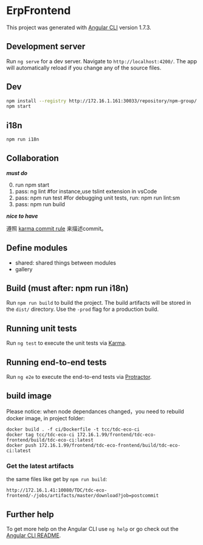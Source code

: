 # ErpFrontend

This project was generated with [Angular CLI](https://github.com/angular/angular-cli) version 1.7.3.

## Development server

Run `ng serve` for a dev server. Navigate to `http://localhost:4200/`. The app will automatically reload if you change any of the source files.

## Dev

```bash
npm install --registry http://172.16.1.161:30033/repository/npm-group/
npm start
```

## i18n

```bash
npm run i18n
```

## Collaboration

***must do***

0. run npm start
1. pass: ng lint  #for instance,use tslint extension in vsCode
2. pass: npm run test #for debugging unit tests, run: npm run lint:sm
3. pass: npm run build

***nice to have***

遵照 [karma commit rule](http://karma-runner.github.io/0.10/dev/git-commit-msg.html) 来描述commit。

## Define modules

- shared: shared things between modules
- gallery

## Build (must after: npm run i18n)

Run `npm run build` to build the project. The build artifacts will be stored in the `dist/` directory. Use the `-prod` flag for a production build.

## Running unit tests

Run `ng test` to execute the unit tests via [Karma](https://karma-runner.github.io).

## Running end-to-end tests

Run `ng e2e` to execute the end-to-end tests via [Protractor](http://www.protractortest.org/).

## build image

Please notice: when node dependances changed，you need to rebuild docker image, in project folder:

```
docker build . -f ci/Dockerfile -t tcc/tdc-eco-ci
docker tag tcc/tdc-eco-ci 172.16.1.99/frontend/tdc-eco-frontend/build/tdc-eco-ci:latest
docker push 172.16.1.99/frontend/tdc-eco-frontend/build/tdc-eco-ci:latest
```

### Get the latest artifacts

the same files like get by `npm run build`:
```
http://172.16.1.41:10080/TDC/tdc-eco-frontend/-/jobs/artifacts/master/download?job=postcommit
```

## Further help

To get more help on the Angular CLI use `ng help` or go check out the [Angular CLI README](https://github.com/angular/angular-cli/blob/master/README.md).
